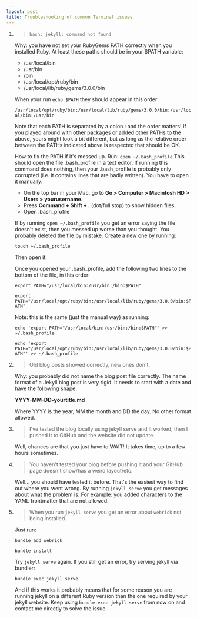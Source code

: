 ```yaml
---
layout: post
title: Troubleshooting of common Terminal issues
---
```

1. > `bash: jekyll: command not found`

    Why: you have not set your RubyGems PATH correctly when you installed Ruby.
    At least these paths should be in your $PATH variable: 
    - /usr/local/bin
    - /usr/bin
    - /bin
    - /usr/local/opt/ruby/bin
    - /usr/local/lib/ruby/gems/3.0.0/bin

    When your run `echo $PATH` they should appear in this order:

    `/usr/local/opt/ruby/bin:/usr/local/lib/ruby/gems/3.0.0/bin:/usr/local/bin:/usr/bin`

    Note that each PATH is separated by a colon : and the order matters! If you played around with other packages or added other PATHs to the above, yours might look a bit different, but as long as the relative order between the PATHs indicated above is respected that should be OK.

    How to fix the PATH if it's messed up. 
    Run:
    `open ~/.bash_profile`
    This should open the file .bash_profile in a text editor. If running this command does nothing, then your .bash_profile is probably only corrupted (i.e. it contains lines that are badly written). You have to open it manually:

    - On the top bar in your Mac, go to **Go > Computer > Macintosh HD > Users > yourusername**. 
    - Press **Command + Shift + .** (dot/full stop) to show hidden files.
    - Open .bash_profile

    If by running `open ~/.bash_profile` you get an error saying the file doesn't exist, then you messed up worse than you thought. You probably deleted the file by mistake. Create a new one by running:

    `touch ~/.bash_profile`
    
    Then open it.

    Once you opened your .bash_profile, add the following two lines to the bottom of the file, in this order:

    `export PATH="/usr/local/bin:/usr/bin:/bin:$PATH"`

    `export PATH="/usr/local/opt/ruby/bin:/usr/local/lib/ruby/gems/3.0.0/bin:$PATH"`

    Note: this is the same (just the manual way) as running:

    `echo 'export PATH="/usr/local/bin:/usr/bin:/bin:$PATH"' >> ~/.bash_profile`

    `echo 'export PATH="/usr/local/opt/ruby/bin:/usr/local/lib/ruby/gems/3.0.0/bin:$PATH"' >> ~/.bash_profile`


2. > Old blog posts showed correctly, new ones don't.

    Why: you probably did not name the blog post file correctly. The name format of a Jekyll blog post is very rigid. It needs to start with a date and have the following shape:

    **YYYY-MM-DD-yourtitle.md**

    Where YYYY is the year, MM the month and DD the day. No other format allowed.

3. > I've tested the blog locally using jekyll serve and it worked, then I pushed it to GitHub and the website did not update. 

    Well, chances are that you just have to WAIT! It takes time, up to a few hours sometimes.

4. > You haven't tested your blog before pushing it and your GitHub page doesn't show/has a weird layout/etc.

    Well... you should have tested it before. That's the easiest way to find out where you went wrong. By running 
    `jekyll serve` you get messages about what the problem is. For example: you added characters to the YAML frontmatter that are not allowed.

5. > When you run `jekyll serve` you get an error about `webrick` not being installed. 

    Just run: 

    `bundle add webrick`
    
    `bundle install`

    Try `jekyll serve` again. If you still get an error, try serving jekyll via bundler: 

    `bundle exec jekyll serve`

    And if this works it probably means that for some reason you are running jekyll on a different Ruby version than the one required by your jekyll website. Keep using `bundle exec jekyll serve` from now on and contact me directly to solve the issue. 